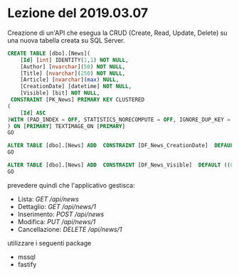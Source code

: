# Lezione del 2019.03.07

Creazione di un'API che esegua la CRUD (Create, Read, Update, Delete) su una nuova tabella creata su SQL Server.

```sql 
CREATE TABLE [dbo].[News](
	[Id] [int] IDENTITY(1,1) NOT NULL,
	[Author] [nvarchar](50) NOT NULL,
	[Title] [nvarchar](250) NOT NULL,
	[Article] [nvarchar](max) NULL,
	[CreationDate] [datetime] NOT NULL,
	[Visible] [bit] NOT NULL,
 CONSTRAINT [PK_News] PRIMARY KEY CLUSTERED 
(
	[Id] ASC
)WITH (PAD_INDEX = OFF, STATISTICS_NORECOMPUTE = OFF, IGNORE_DUP_KEY = OFF, ALLOW_ROW_LOCKS = ON, ALLOW_PAGE_LOCKS = ON) ON [PRIMARY]
) ON [PRIMARY] TEXTIMAGE_ON [PRIMARY]
GO

ALTER TABLE [dbo].[News] ADD  CONSTRAINT [DF_News_CreationDate]  DEFAULT (getdate()) FOR [CreationDate]
GO

ALTER TABLE [dbo].[News] ADD  CONSTRAINT [DF_News_Visible]  DEFAULT ((0)) FOR [Visible]
GO
```

prevedere quindi che l'applicativo gestisca:

* Lista: *GET /api/news*
* Dettaglio: *GET /api/news/1*
* Inserimento: *POST /api/news*
* Modifica: *PUT /api/news/1*
* Cancellazione: *DELETE /api/news/1*

utilizzare i seguenti package

* mssql
* fastify

